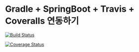 # Gradle + SpringBoot + Travis + Coveralls 연동하기

[![Build Status](https://travis-ci.org/bumjin/gradle-travis-coverall.svg?branch=master)](https://travis-ci.org/bumjin/gradle-travis-coverall)

[![Coverage Status](https://coveralls.io/repos/github/bumjin/gradle-travis-coverall/badge.svg?branch=master)](https://coveralls.io/github/bumjin/gradle-travis-coverall?branch=master)